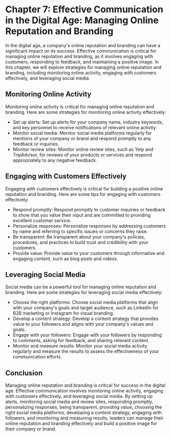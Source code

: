 Chapter 7: Effective Communication in the Digital Age: Managing Online Reputation and Branding
==============================================================================================

In the digital age, a company's online reputation and branding can have a significant impact on its success. Effective communication is critical for managing online reputation and branding, as it involves engaging with customers, responding to feedback, and maintaining a positive image. In this chapter, we will explore strategies for managing online reputation and branding, including monitoring online activity, engaging with customers effectively, and leveraging social media.

Monitoring Online Activity
--------------------------

Monitoring online activity is critical for managing online reputation and branding. Here are some strategies for monitoring online activity effectively:

* Set up alerts: Set up alerts for your company name, industry keywords, and key personnel to receive notifications of relevant online activity.
* Monitor social media: Monitor social media platforms regularly for mentions of your company or brand and respond promptly to any feedback or inquiries.
* Monitor review sites: Monitor online review sites, such as Yelp and TripAdvisor, for reviews of your products or services and respond appropriately to any negative feedback.

Engaging with Customers Effectively
-----------------------------------

Engaging with customers effectively is critical for building a positive online reputation and branding. Here are some tips for engaging with customers effectively:

* Respond promptly: Respond promptly to customer inquiries or feedback to show that you value their input and are committed to providing excellent customer service.
* Personalize responses: Personalize responses by addressing customers by name and referring to specific issues or concerns they raise.
* Be transparent: Be transparent about your company's policies, procedures, and practices to build trust and credibility with your customers.
* Provide value: Provide value to your customers through informative and engaging content, such as blog posts and videos.

Leveraging Social Media
-----------------------

Social media can be a powerful tool for managing online reputation and branding. Here are some strategies for leveraging social media effectively:

* Choose the right platforms: Choose social media platforms that align with your company's goals and target audience, such as LinkedIn for B2B marketing or Instagram for visual branding.
* Develop a content strategy: Develop a content strategy that provides value to your followers and aligns with your company's values and goals.
* Engage with your followers: Engage with your followers by responding to comments, asking for feedback, and sharing relevant content.
* Monitor and measure results: Monitor your social media activity regularly and measure the results to assess the effectiveness of your communication efforts.

Conclusion
----------

Managing online reputation and branding is critical for success in the digital age. Effective communication involves monitoring online activity, engaging with customers effectively, and leveraging social media. By setting up alerts, monitoring social media and review sites, responding promptly, personalizing responses, being transparent, providing value, choosing the right social media platforms, developing a content strategy, engaging with followers, and monitoring and measuring results, leaders can manage their online reputation and branding effectively and build a positive image for their company or brand.
